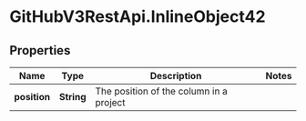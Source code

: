 # GitHubV3RestApi.InlineObject42

## Properties

Name | Type | Description | Notes
------------ | ------------- | ------------- | -------------
**position** | **String** | The position of the column in a project | 


